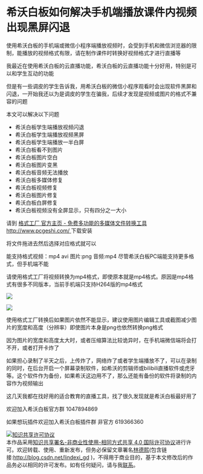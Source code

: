 # 希沃白板如何解决手机端播放课件内视频出现黑屏闪退

使用希沃白板的手机端或微信小程序端播放视频时，会受到手机和微信浏览器的限制，能播放的视频格式有限，请在制作课件时转换好视频格式才进行直播等

<!--more-->
<!-- 发布 -->

我最近在使用希沃白板的云直播功能，希沃白板的云直播功能十分好用，特别是可以和学生互动的功能

但是有一些调皮的学生告诉我，用希沃白板的微信小程序观看时会出现软件黑屏和闪退，一开始我还以为是调皮的学生在骗我，后续才发现是视频或图片的格式不兼容的问题

本文可以解决以下问题

- 希沃白板学生端播放视频闪退
- 希沃白板学生端播放视频黑屏
- 希沃白板学生端播放一半白屏
- 希沃白板看不到图片
- 希沃白板图片空白
- 希沃白板图片变黑
- 希沃白板音频无法播放
- 希沃白板多媒体修复
- 希沃白板视频修复
- 希沃白板图片修复
- 希沃白板白屏修复
- 希沃白板视频没有全屏显示，只有四分之一大小

请到 [格式工厂 官方主页 - 免费多功能的多媒体文件转换工具 http://www.pcgeshi.com/ ](http://www.pcgeshi.com/ ) 下载安装

将文件拖进去然后选择对应格式就可以

能支持格式视频：mp4 avi 图片:png 音频:mp4 尽管希沃白板PC端能支持更多格式，但手机端不能

请使用格式工厂将视频转换为mp4格式，即使原本就是mp4格式。原因是mp4格式有很多不同版本，当前手机端只支持H264版的mp4格式

![](http://image.acmx.xyz/lindexi%2FIMG_5930.PNG)

![](http://image.acmx.xyz/lindexi%2FIMG_5931.PNG)

使用格式工厂转换后如果图片依然不能显示，建议使用图片编辑工具或截图减少图片的宽度和高度（分辨率）即使图片本身是png也依然转换png格式

因为图片的宽度和高度太大时，或者压缩算法比较诡异时，在手机端微信端将会打不开，或者打开卡炸了

如果担心录制了半天之后，上传炸了，网络炸了或者学生端播放不了，可以在录制的同时，在后台开启一个屏幕录制软件，如希沃的剪辑师或bilibili直播软件或虎牙等。这个软件作为备份，如果希沃这边用不了，那么还能有备份的软件将录制的内容作为视频输出

这几天我都在找好用的适合教育的直播工具，找了很久发现就是希沃白板最好用了

欢迎加入希沃白板官方群 1047894869

如果想玩插件欢迎加入希沃白板插件群 非官方 619366360

<a rel="license" href="http://creativecommons.org/licenses/by-nc-sa/4.0/"><img alt="知识共享许可协议" style="border-width:0" src="https://licensebuttons.net/l/by-nc-sa/4.0/88x31.png" /></a><br />本作品采用<a rel="license" href="http://creativecommons.org/licenses/by-nc-sa/4.0/">知识共享署名-非商业性使用-相同方式共享 4.0 国际许可协议</a>进行许可。欢迎转载、使用、重新发布，但务必保留文章署名[林德熙](http://blog.csdn.net/lindexi_gd)(包含链接:http://blog.csdn.net/lindexi_gd )，不得用于商业目的，基于本文修改后的作品务必以相同的许可发布。如有任何疑问，请与我[联系](mailto:lindexi_gd@163.com)。  
